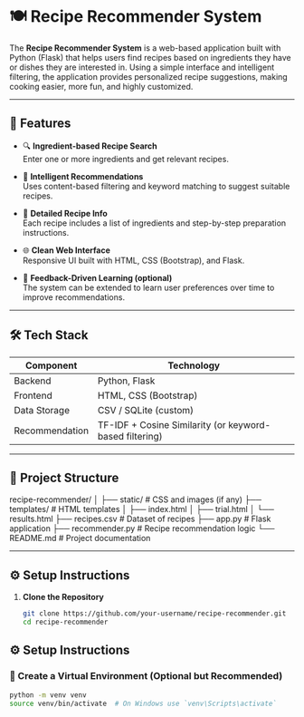 # 🍽️ Recipe Recommender System

The **Recipe Recommender System** is a web-based application built with Python (Flask) that helps users find recipes based on ingredients they have or dishes they are interested in. Using a simple interface and intelligent filtering, the application provides personalized recipe suggestions, making cooking easier, more fun, and highly customized.

---

## 📌 Features

- 🔍 **Ingredient-based Recipe Search**  
  Enter one or more ingredients and get relevant recipes.

- 🧠 **Intelligent Recommendations**  
  Uses content-based filtering and keyword matching to suggest suitable recipes.

- 🧾 **Detailed Recipe Info**  
  Each recipe includes a list of ingredients and step-by-step preparation instructions.

- 🌐 **Clean Web Interface**  
  Responsive UI built with HTML, CSS (Bootstrap), and Flask.

- 🔁 **Feedback-Driven Learning (optional)**  
  The system can be extended to learn user preferences over time to improve recommendations.

---

## 🛠️ Tech Stack

| Component       | Technology            |
|----------------|------------------------|
| Backend         | Python, Flask          |
| Frontend        | HTML, CSS (Bootstrap)  |
| Data Storage    | CSV / SQLite (custom)  |
| Recommendation  | TF-IDF + Cosine Similarity (or keyword-based filtering) |

---

## 📂 Project Structure

recipe-recommender/
│
├── static/ # CSS and images (if any)
├── templates/ # HTML templates
│ ├── index.html
│ ├── trial.html
│ └── results.html
├── recipes.csv # Dataset of recipes
├── app.py # Flask application
├── recommender.py # Recipe recommendation logic
└── README.md # Project documentation


---

## ⚙️ Setup Instructions

1. **Clone the Repository**
   ```bash
   git clone https://github.com/your-username/recipe-recommender.git
   cd recipe-recommender
## ⚙️ Setup Instructions

### 🔹 Create a Virtual Environment (Optional but Recommended)

```bash
python -m venv venv
source venv/bin/activate  # On Windows use `venv\Scripts\activate`
